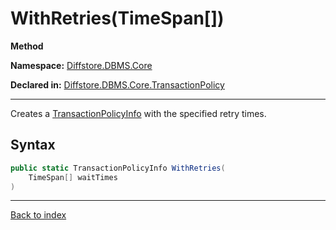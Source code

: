 # WithRetries(TimeSpan[])

**Method**

**Namespace:** [Diffstore.DBMS.Core](Diffstore.DBMS.Core.md)

**Declared in:** [Diffstore.DBMS.Core.TransactionPolicy](Diffstore.DBMS.Core.TransactionPolicy.md)

------



Creates a [TransactionPolicyInfo](Diffstore.DBMS.Core.TransactionPolicyInfo.md) with the specified
retry times.


## Syntax

```csharp
public static TransactionPolicyInfo WithRetries(
	TimeSpan[] waitTimes
)
```

------

[Back to index](index.md)